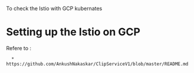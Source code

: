 
To check the Istio with GCP kubernates 

# Setting up the Istio on GCP  #

   Refere to :
   
      * https://github.com/AnkushNakaskar/ClipServiceV1/blob/master/README.md

~~~~__~~~~
